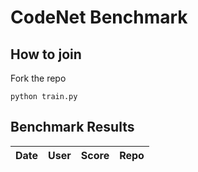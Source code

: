 # CodeNet Benchmark

## How to join

Fork the repo

```
python train.py
```

## Benchmark Results


| Date | User | Score | Repo
| --- | --- | --- | --- |
